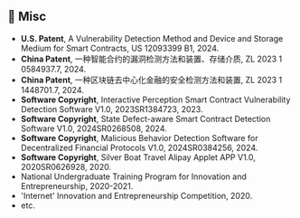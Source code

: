 ##  🧩 Misc
- **U.S. Patent**, A Vulnerability Detection Method and Device and Storage Medium for Smart Contracts, US 12093399 B1, 2024.
- **China Patent**, 一种智能合约的漏洞检测方法和装置、存储介质, ZL 2023 1 0584937.7, 2024.
- **China Patent**, 一种区块链去中心化金融的安全检测方法和装置, ZL 2023 1 1448701.7, 2024.
- **Software Copyright**, Interactive Perception Smart Contract Vulnerability Detection Software V1.0, 2023SR1384723, 2023.
- **Software Copyright**, State Defect-aware Smart Contract Detection Software V1.0, 2024SR0268508, 2024.
- **Software Copyright**, Malicious Behavior Detection Software for Decentralized Financial Protocols V1.0, 2024SR0384256, 2024.
- **Software Copyright**, Silver Boat Travel Alipay Applet APP V1.0, 2020SR0626928, 2020.
- National Undergraduate Training Program for Innovation and Entrepreneurship, 2020-2021.
- 'Internet' Innovation and Entrepreneurship Competition, 2020.
- etc.
